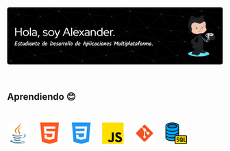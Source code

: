 #

![Header](./github-header-image.png)

<br>

## Aprendiendo :blush:

<br>

<img src="imagenes\java.png" alt="JAVA" width="50" height="50" style="margin-right: 20px;"> <img src="imagenes\html-5.png" alt="HTML" width="50" height="50" style="margin-right: 20px;"> <img src="imagenes\css-3.png" alt="CSS" width="50" height="50" style="margin-right: 20px;"> <img src="imagenes\js.png" alt="JS" width="50" height="50" style="margin-right: 20px;"> <img src="imagenes\git.png" alt="GIT" width="50" height="50" style="margin-right: 20px;"> <img src="imagenes\sql.png" alt="SQL" width="50" height="50"> 
